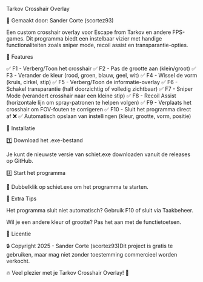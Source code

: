 Tarkov Crosshair Overlay

🚀 Gemaakt door: Sander Corte (scortez93)

Een custom crosshair overlay voor Escape from Tarkov en andere FPS-games. Dit programma biedt een instelbaar vizier met handige functionaliteiten zoals sniper mode, recoil assist en transparantie-opties.

📌 Features

✅ F1 - Verberg/Toon het crosshair
✅ F2 - Pas de grootte aan (klein/groot)
✅ F3 - Verander de kleur (rood, groen, blauw, geel, wit)
✅ F4 - Wissel de vorm (kruis, cirkel, stip)
✅ F5 - Verberg/Toon de informatie-overlay
✅ F6 - Schakel transparantie (half doorzichtig of volledig zichtbaar)
✅ F7 - Sniper Mode (verandert crosshair naar een kleine stip)
✅ F8 - Recoil Assist (horizontale lijn om spray-patronen te helpen volgen)
✅ F9 - Verplaats het crosshair om FOV-fouten te corrigeren
✅ F10 - Sluit het programma direct af ❌
✅ Automatisch opslaan van instellingen (kleur, grootte, vorm, positie)

🔧 Installatie

1️⃣ Download het .exe-bestand

Je kunt de nieuwste versie van schiet.exe downloaden vanuit de releases op GitHub.

2️⃣ Start het programma

📌 Dubbelklik op schiet.exe om het programma te starten.

🎯 Extra Tips

Het programma sluit niet automatisch? Gebruik F10 of sluit via Taakbeheer.

Wil je een andere kleur of grootte? Pas het aan met de functietoetsen.

📜 Licentie

🔒 Copyright 2025 - Sander Corte (scortez93)Dit project is gratis te gebruiken, maar mag niet zonder toestemming commercieel worden verkocht.

🔥 Veel plezier met je Tarkov Crosshair Overlay! 🚀
